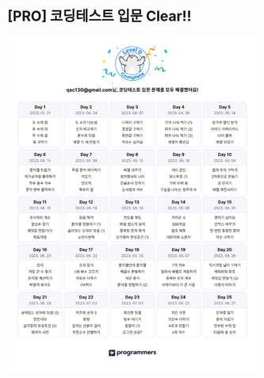 # [PRO] 코딩테스트 입문 Clear!!

![머쓱이 스탬프](./%EC%BD%94%EB%94%A9%ED%85%8C%EC%8A%A4%ED%8A%B8%20%EC%9E%85%EB%AC%B8%20%EC%BA%98%EB%A6%B0%EB%8D%94.png)

